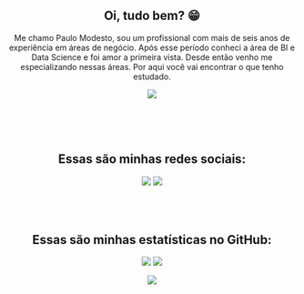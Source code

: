 
<div align="center">
 <h2> Oi, tudo bem? 😁 </h2>

  <p> Me chamo Paulo Modesto, sou um profissional com mais de seis anos de experiência em áreas de negócio. Após esse período conheci a área de BI e Data Science e foi amor a primeira vista. Desde então venho me especializando nessas áreas. Por aqui você vai encontrar o que tenho estudado. </p>
</div>
 
<p align="center">
  <a href="https://skillicons.dev">
   <img src="https://skillicons.dev/icons?i=aws,postgres,py,r,figma" />
  </a>
</p>

 <br>
 <br>
 <br> 

 <div align="center">
   <h2> Essas são minhas redes sociais: </h2>
   <a href="https://instagram.com/paulomodestoo" target="_blank"><img src="https://img.shields.io/badge/Instagram-E4405F?style=for-the-badge&logo=instagram&logoColor=white" target="_blank"></a>
   <a href="https://www.linkedin.com/in/paulo-modesto" target="_blank"><img src="https://img.shields.io/badge/-LinkedIn-%230077B5?style=for-the-badge&logo=linkedin&logoColor=white" target="_blank"></a> 
 </div>
 
 <br>
 <br>
 <br>
 
 <div align="center">
 <h2> Essas são minhas estatísticas no GitHub: </h2>
 <img  src = "https://github-readme-stats.vercel.app/api?username=paulomodestoo&show_icons=true&theme=dark">
  <img src = "https://github-readme-stats.vercel.app/api/top-langs/?username=paulomodestoo&layout=compact&theme=dark">
 </div>

<p align = "center">
 <img  src="https://github-readme-streak-stats.herokuapp.com/?user=paulomodestoo&show_icons=true&locale=en&layout=compact&theme=github-dark&border=DADADA&ring=DADADA&fire=79FE96&stroke=DADADA&dates=79FE96&sideNums=DADADA&currStreakNum=DADADA&currStreakLabel=929292&sideLabels=929292)" />
</p> 
